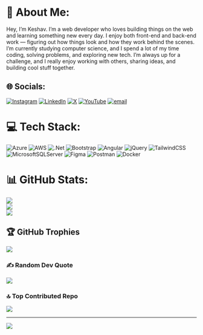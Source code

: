 # 💫 About Me:
Hey, I’m Keshav. I’m a web developer who loves building things on the web and learning something new every day. I enjoy both front-end and back-end work — figuring out how things look and how they work behind the scenes. I’m currently studying computer science, and I spend a lot of my time coding, solving problems, and exploring new tech. I’m always up for a challenge, and I really enjoy working with others, sharing ideas, and building cool stuff together. 


## 🌐 Socials:
[![Instagram](https://img.shields.io/badge/Instagram-%23E4405F.svg?logo=Instagram&logoColor=white)](https://instagram.com/heykeshavyou) [![LinkedIn](https://img.shields.io/badge/LinkedIn-%230077B5.svg?logo=linkedin&logoColor=white)](https://linkedin.com/in/heykeshavyou) [![X](https://img.shields.io/badge/X-black.svg?logo=X&logoColor=white)](https://x.com/hey_keshav21) [![YouTube](https://img.shields.io/badge/YouTube-%23FF0000.svg?logo=YouTube&logoColor=white)](https://youtube.com/@keshav21030) [![email](https://img.shields.io/badge/Email-D14836?logo=gmail&logoColor=white)](mailto:keshav210305@gmail.com) 

# 💻 Tech Stack:
![Azure](https://img.shields.io/badge/azure-%230072C6.svg?style=for-the-badge&logo=microsoftazure&logoColor=white) ![AWS](https://img.shields.io/badge/AWS-%23FF9900.svg?style=for-the-badge&logo=amazon-aws&logoColor=white) ![.Net](https://img.shields.io/badge/.NET-5C2D91?style=for-the-badge&logo=.net&logoColor=white) ![Bootstrap](https://img.shields.io/badge/bootstrap-%238511FA.svg?style=for-the-badge&logo=bootstrap&logoColor=white) ![Angular](https://img.shields.io/badge/angular-%23DD0031.svg?style=for-the-badge&logo=angular&logoColor=white) ![jQuery](https://img.shields.io/badge/jquery-%230769AD.svg?style=for-the-badge&logo=jquery&logoColor=white) ![TailwindCSS](https://img.shields.io/badge/tailwindcss-%2338B2AC.svg?style=for-the-badge&logo=tailwind-css&logoColor=white) ![MicrosoftSQLServer](https://img.shields.io/badge/Microsoft%20SQL%20Server-CC2927?style=for-the-badge&logo=microsoft%20sql%20server&logoColor=white) ![Figma](https://img.shields.io/badge/figma-%23F24E1E.svg?style=for-the-badge&logo=figma&logoColor=white) ![Postman](https://img.shields.io/badge/Postman-FF6C37?style=for-the-badge&logo=postman&logoColor=white) ![Docker](https://img.shields.io/badge/docker-%230db7ed.svg?style=for-the-badge&logo=docker&logoColor=white)
# 📊 GitHub Stats:
![](https://github-readme-stats.vercel.app/api?username=heykeshavyou&theme=shadow_blue&hide_border=true&include_all_commits=true&count_private=true)<br/>
![](https://nirzak-streak-stats.vercel.app/?user=heykeshavyou&theme=shadow_blue&hide_border=true)<br/>
![](https://github-readme-stats.vercel.app/api/top-langs/?username=heykeshavyou&theme=shadow_blue&hide_border=true&include_all_commits=true&count_private=true&layout=compact)

## 🏆 GitHub Trophies
![](https://github-profile-trophy.vercel.app/?username=heykeshavyou&theme=radical&no-frame=true&no-bg=true&margin-w=4)

### ✍️ Random Dev Quote
![](https://quotes-github-readme.vercel.app/api?type=horizontal&theme=radical)

### 🔝 Top Contributed Repo
![](https://github-contributor-stats.vercel.app/api?username=heykeshavyou&limit=5&theme=dark&combine_all_yearly_contributions=true)

---
[![](https://visitcount.itsvg.in/api?id=heykeshavyou&icon=2&color=4)](https://visitcount.itsvg.in)

<!-- Proudly created with GPRM ( https://gprm.itsvg.in ) -->
